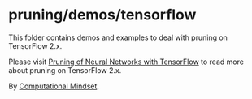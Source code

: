 # pruning/demos/tensorflow
This folder contains demos and examples to deal with pruning on TensorFlow 2.x.

Please visit [Pruning of Neural Networks with TensorFlow](https://computationalmindset.com/en/neural-networks/pruning-of-neural-networks-with-tensorflow.html) to read more about pruning on TensorFlow 2.x.

By [Computational Mindset](https://computationalmindset.com/en/).
